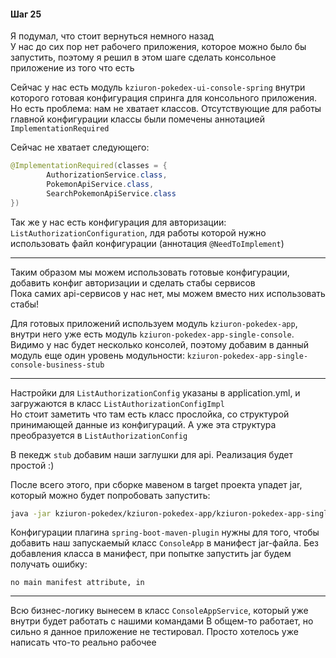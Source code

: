 #### Шаг 25

Я подумал, что стоит вернуться немного назад  
У нас до сих пор нет рабочего приложения, которое можно было бы запустить, поэтому я решил в этом шаге сделать
консольное приложение из того что есть

Сейчас у нас есть модуль `kziuron-pokedex-ui-console-spring` внутри которого готовая конфигурация спринга для 
консольного приложения. Но есть проблема: нам не хватает классов. Отсутствующие для работы главной конфигурации 
классы были помечены аннотацией `ImplementationRequired`

Сейчас не хватает следующего:
```java
@ImplementationRequired(classes = {
        AuthorizationService.class,
        PokemonApiService.class,
        SearchPokemonApiService.class
})
```

Так же у нас есть конфигурация для авторизации: `ListAuthorizationConfiguration`, лдя работы которой нужно использовать
файл конфигурации (аннотация `@NeedToImplement`)

---

Таким образом мы можем использовать готовые конфигурации, добавить конфиг авторизации и сделать стабы сервисов  
Пока самих api-сервисов у нас нет, мы можем вместо них использовать стабы!

Для готовых приложений используем модуль `kziuron-pokedex-app`, внутри него уже
есть модуль `kziuron-pokedex-app-single-console`. Видимо у нас будет несколько консолей, поэтому
добавим в данный модуль еще один уровень модульности: `kziuron-pokedex-app-single-console-business-stub`

---

Настройки для `ListAuthorizationConfig` указаны в application.yml, и загружаются в класс `ListAuthorizationConfigImpl`  
Но стоит заметить что там есть класс прослойка, со структурой принимающей данные из конфигураций.
А уже эта структура преобразуется в `ListAuthorizationConfig`

В пекедж `stub` добавим наши заглушки для api. Реализация будет простой :)

После всего этого, при сборке мавеном в target проекта упадет jar, который можно будет попробовать запустить:
```bash
java -jar kziuron-pokedex/kziuron-pokedex-app/kziuron-pokedex-app-single-console/kziuron-pokedex-app-single-console-business-stub/target/kziuron-pokedex-app-single-console-business-stub-1.0-SNAPSHOT.jar
```

Конфигурации плагина `spring-boot-maven-plugin` нужны для того, чтобы добавить наш запускаемый класс `ConsoleApp`
в манифест jar-файла. Без добавления класса в манифест, при попытке запустить jar будем получать ошибку:
```text
no main manifest attribute, in
```


---

Всю бизнес-логику вынесем в класс `ConsoleAppService`, который уже внутри будет работать с нашими командами
В общем-то работает, но сильно я данное приложение не тестировал. Просто хотелось уже написать что-то реально
рабочее

